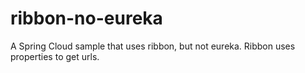 # ribbon-no-eureka
A Spring Cloud sample that uses ribbon, but not eureka. Ribbon uses properties to get urls.
